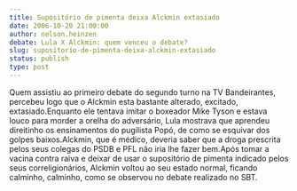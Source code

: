 ```yaml
---
title: Supositório de pimenta deixa Alckmin extasiado
date: 2006-10-20 21:00:00
author: nelson.heinzen
debate: Lula X Alckmin: quem venceu o debate?
slug: supositorio-de-pimenta-deixa-alckmin-extasiado
status: publish 
type: post
---
```


Quem assistiu ao primeiro debate do segundo turno na TV Bandeirantes, percebeu logo que o Alckmin esta bastante alterado, excitado, extasiado.Enquanto ele tentava imitar o boxeador Mike Tyson e estava louco para morder a orelha do adversário, Lula mostrava que aprendeu direitinho os ensinamentos do pugilista Popó, de como se esquivar dos golpes baixos.Alckmin, que é médico, deveria saber que a droga prescrita pelos seus colegas do PSDB e PFL não iria lhe fazer bem.Após tomar a vacina contra raiva e deixar de usar o supositório de pimenta indicado pelos seus correligionários, Alckmin voltou ao seu estado normal, ficando calminho, calminho, como se observou no debate realizado no SBT.

